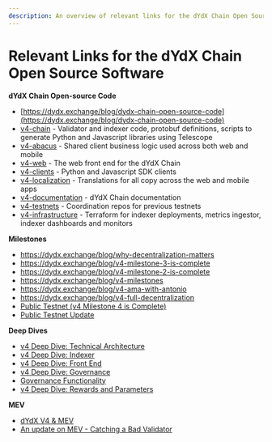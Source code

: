 ```yaml
---
description: An overview of relevant links for the dYdX Chain Open Source Software
---
```


# Relevant Links for the dYdX Chain Open Source Software

**dYdX Chain Open-source Code**

* [https://dydx.exchange/blog/dydx-chain-open-source-code](https://dydx.exchange/blog/dydx-chain-open-source-code)
* [v4-chain](https://github.com/dydxprotocol/v4-chain) - Validator and indexer code, protobuf definitions, scripts to generate Python and Javascript libraries using Telescope
* [v4-abacus](https://github.com/dydxprotocol/v4-abacus) - Shared client business logic used across both web and mobile
* [v4-web](https://github.com/dydxprotocol/v4-web) - The web front end for the dYdX Chain
* [v4-clients](https://github.com/dydxprotocol/v4-clients) - Python and Javascript SDK clients
* [v4-localization](https://github.com/dydxprotocol/v4-localization) - Translations for all copy across the web and mobile apps
* [v4-documentation](https://github.com/dydxprotocol/v4-documentation) - dYdX Chain documentation
* [v4-testnets](https://github.com/dydxprotocol/v4-testnets) - Coordination repos for previous testnets
* [v4-infrastructure](https://github.com/dydxprotocol/v4-infrastructure) - Terraform for indexer deployments, metrics ingestor, indexer dashboards and monitors

**Milestones**

* [https://dydx.exchange/blog/why-decentralization-matters ](https://dydx.exchange/blog/why-decentralization-matters)
* [https://dydx.exchange/blog/v4-milestone-3-is-complete ](https://dydx.exchange/blog/v4-milestone-3-is-complete)
* [https://dydx.exchange/blog/v4-milestone-2-is-complete ](https://dydx.exchange/blog/v4-milestone-2-is-complete)
* [https://dydx.exchange/blog/v4-milestones ](https://dydx.exchange/blog/v4-milestones)
* [https://dydx.exchange/blog/v4-ama-with-antonio ](https://dydx.exchange/blog/v4-ama-with-antonio)
* [https://dydx.exchange/blog/v4-full-decentralization ](https://dydx.exchange/blog/v4-full-decentralization)
* [Public Testnet (v4 Milestone 4 is Complete)](https://dydx.exchange/blog/public-testnet)
* [Public Testnet Update](https://dydx.exchange/blog/public-testnet-update)

**Deep Dives**

* [v4 Deep Dive: Technical Architecture](https://dydx.exchange/blog/v4-technical-architecture-overview)
* [v4 Deep Dive: Indexer ](https://dydx.exchange/blog/v4-deep-dive-indexer)
* [v4 Deep Dive: Front End ](https://dydx.exchange/blog/v4-deep-dive-front-end)
* [v4 Deep Dive: Governance](https://dydx.exchange/blog/v4-deep-dive-governance)
* [Governance Functionality](https://v4-teacher.vercel.app/governance/governance\_functionality)
* [v4 Deep Dive: Rewards and Parameters](https://dydx.exchange/blog/v4-rewards-and-parameters)

**MEV**

* [dYdX V4 & MEV](https://dydx.exchange/blog/dydx-v4-and-mev)
* [An update on MEV - Catching a Bad Validator](https://dydx.exchange/blog/update-on-mev)

